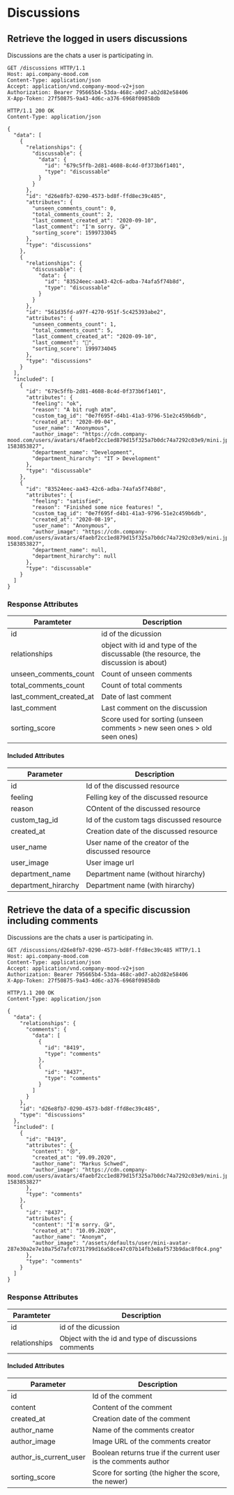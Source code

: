 # Discussions

## Retrieve the logged in users discussions
Discussions are the chats a user is participating in.

```http
GET /discussions HTTP/1.1
Host: api.company-mood.com
Content-Type: application/json
Accept: application/vnd.company-mood-v2+json
Authorization: Bearer 795665b4-53da-468c-a0d7-ab2d82e58406
X-App-Token: 27f50875-9a43-4d6c-a376-6968f09858db
```

```http
HTTP/1.1 200 OK
Content-Type: application/json

{
  "data": [
    {
      "relationships": {
        "discussable": {
          "data": {
            "id": "679c5ffb-2d81-4608-8c4d-0f373b6f1401",
            "type": "discussable"
          }
        }
      },
      "id": "d26e8fb7-0290-4573-bd8f-ffd8ec39c485",
      "attributes": {
        "unseen_comments_count": 0,
        "total_comments_count": 2,
        "last_comment_created_at": "2020-09-10",
        "last_comment": "I'm sorry. 😘",
        "sorting_score": 1599733045
      },
      "type": "discussions"
    },
    {
      "relationships": {
        "discussable": {
          "data": {
            "id": "83524eec-aa43-42c6-adba-74afa5f74b8d",
            "type": "discussable"
          }
        }
      },
      "id": "561d35fd-a97f-4270-951f-5c425393abe2",
      "attributes": {
        "unseen_comments_count": 1,
        "total_comments_count": 5,
        "last_comment_created_at": "2020-09-10",
        "last_comment": "🤩",
        "sorting_score": 1999734045
      },
      "type": "discussions"
    }
  ],
  "included": [
    {
      "id": "679c5ffb-2d81-4608-8c4d-0f373b6f1401",
      "attributes": {
        "feeling": "ok",
        "reason": "A bit rugh atm",
        "custom_tag_id": "0e7f695f-d4b1-41a3-9796-51e2c459b6db",
        "created_at": "2020-09-04",
        "user_name": "Anonymous",
        "author_image": "https://cdn.company-mood.com/users/avatars/4faebf2cc1ed879d15f325a7b0dc74a7292c03e9/mini.jpg?1583853827",
        "department_name": "Development",
        "department_hirarchy": "IT > Development"
      },
      "type": "discussable"
    },
    {
      "id": "83524eec-aa43-42c6-adba-74afa5f74b8d",
      "attributes": {
        "feeling": "satisfied",
        "reason": "Finished some nice features! ",
        "custom_tag_id": "0e7f695f-d4b1-41a3-9796-51e2c459b6db",
        "created_at": "2020-08-19",
        "user_name": "Anonymous",
        "author_image": "https://cdn.company-mood.com/users/avatars/4faebf2cc1ed879d15f325a7b0dc74a7292c03e9/mini.jpg?1583853827",
        "department_name": null,
        "department_hirarchy": null
      },
      "type": "discussable"
    }
  ]
}
```

### Response Attributes

Paramteter              | Description
------------------------|------------
id                      | id of the dicussion
relationships           | object with id and type of the discussable (the resource, the discussion is about)
unseen_comments_count   | Count of unseen comments
total_comments_count    | Count of total comments
last_comment_created_at | Date of last comment
last_comment            | Last comment on the discussion
sorting_score           | Score used for sorting (unseen comments > new seen ones > old seen ones)

#### Included Attributes

Parameter           | Description
--------------------|------------
id                  | Id of the discussed resource
feeling             | Felling key of the discussed resource
reason              | COntent of the discussed resource
custom_tag_id       | Id of the custom tags discussed resource
created_at          | Creation date of the discussed resource
user_name           | User name of the creator of the discussed resource
user_image          | User image url
department_name     | Department name (without hirarchy)
department_hirarchy | Department name (with hirarchy)



## Retrieve the data of a specific discussion including comments
Discussions are the chats a user is participating in.

```http
GET /discussions/d26e8fb7-0290-4573-bd8f-ffd8ec39c485 HTTP/1.1
Host: api.company-mood.com
Content-Type: application/json
Accept: application/vnd.company-mood-v2+json
Authorization: Bearer 795665b4-53da-468c-a0d7-ab2d82e58406
X-App-Token: 27f50875-9a43-4d6c-a376-6968f09858db
```

```http
HTTP/1.1 200 OK
Content-Type: application/json

{
  "data": {
    "relationships": {
      "comments": {
        "data": [
          {
            "id": "8419",
            "type": "comments"
          },
          {
            "id": "8437",
            "type": "comments"
          }
        ]
      }
    },
    "id": "d26e8fb7-0290-4573-bd8f-ffd8ec39c485",
    "type": "discussions"
  },
  "included": [
    {
      "id": "8419",
      "attributes": {
        "content": "😢",
        "created_at": "09.09.2020",
        "author_name": "Markus Schwed",
        "author_image": "https://cdn.company-mood.com/users/avatars/4faebf2cc1ed879d15f325a7b0dc74a7292c03e9/mini.jpg?1583853827"
      },
      "type": "comments"
    },
    {
      "id": "8437",
      "attributes": {
        "content": "I'm sorry. 😘",
        "created_at": "10.09.2020",
        "author_name": "Anonym",
        "author_image": "/assets/defaults/user/mini-avatar-287e30a2e7e10a75d7afc0731799d16a58ce47c07b14fb3e8af573b9dac8f0c4.png"
      },
      "type": "comments"
    }
  ]
}
```

### Response Attributes

Paramteter     | Description
---------------|------------
id             | id of the dicussion
relationships  | Object with the id and type of discussions comments

#### Included Attributes

Parameter              | Description
-----------------------|------------
id                     | Id of the comment
content                | Content of the comment
created_at             | Creation date of the comment
author_name            | Name of the comments creator
author_image           | Image URL of the comments creator
author_is_current_user | Boolean returns true if the current user is the comments author
sorting_score          | Score for sorting (the higher the score, the newer)
